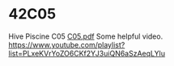 # 42C05
Hive Piscine C05
[C05.pdf](https://github.com/user-attachments/files/19151622/C05.pdf)
Some helpful video.
https://www.youtube.com/playlist?list=PLxeKVrYoZO6CKf2YJ3uiQN6aSzAeqLYlu

